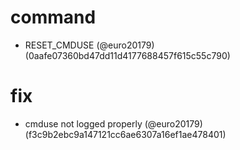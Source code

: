 # command

* RESET_CMDUSE (@euro20179) (0aafe07360bd47dd11d4177688457f615c55c790)


# fix

* cmduse not logged properly (@euro20179) (f3c9b2ebc9a147121cc6ae6307a16ef1ae478401)


